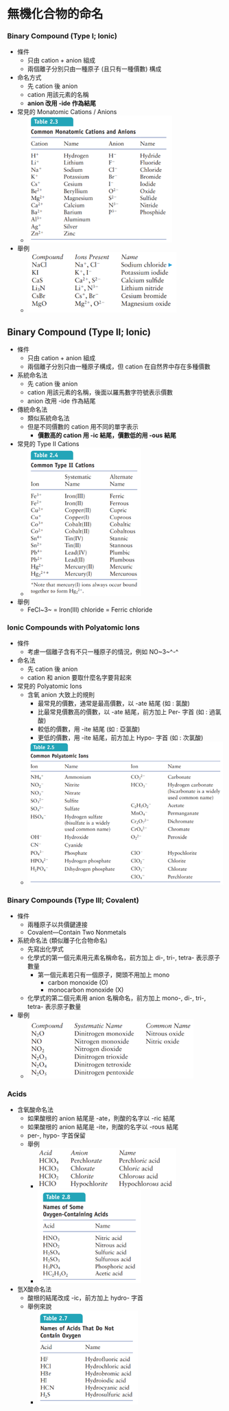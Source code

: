 # 無機化合物的命名

### Binary Compound (Type I; Ionic)

- 條件
  - 只由 cation + anion 組成
  - 兩個離子分別只由一種原子 (且只有一種價數) 構成
- 命名方式
  - 先 cation 後 anion
  - cation 用該元素的名稱
  - **anion 改用 -ide 作為結尾**
- 常見的 Monatomic Cations / Anions
  - <img src="02_%E7%84%A1%E6%A9%9F%E5%8C%96%E5%90%88%E7%89%A9%E7%9A%84%E5%91%BD%E5%90%8D.assets/image-20210914120407900.png" alt="image-20210914120407900" style="zoom:67%;" />
- 舉例
  - <img src="02_%E7%84%A1%E6%A9%9F%E5%8C%96%E5%90%88%E7%89%A9%E7%9A%84%E5%91%BD%E5%90%8D.assets/image-20210914120434444.png" alt="image-20210914120434444" style="zoom:67%;" />



## Binary Compound (Type II; Ionic)

- 條件
  - 只由 cation + anion 組成
  - 兩個離子分別只由一種原子構成，但 cation 在自然界中存在多種價數
- 系統命名法
  - 先 cation 後 anion
  - cation 用該元素的名稱，後面以羅馬數字符號表示價數
  - anion 改用 -ide 作為結尾
- 傳統命名法
  - 類似系統命名法
  - 但是不同價數的 cation 用不同的單字表示
    - **價數高的 cation 用 -ic 結尾，價數低的用 -ous 結尾**
- 常見的 Type II Cations
  - <img src="02_%E7%84%A1%E6%A9%9F%E5%8C%96%E5%90%88%E7%89%A9%E7%9A%84%E5%91%BD%E5%90%8D.assets/image-20210914120755621.png" alt="image-20210914120755621" style="zoom: 67%;" />
- 舉例
  - FeCl~3~ = Iron(III) chloride = Ferric chloride



### Ionic Compounds with Polyatomic Ions

- 條件
  - 考慮一個離子含有不只一種原子的情況，例如 NO~3~^-^
- 命名法
  - 先 cation 後 anion
  - cation 和 anion 要取什麼名字要背起來
- 常見的 Polyatomic Ions
  - 含氧 anion 大致上的規則
    - 最常見的價數，通常是最高價數，以 -ate 結尾 (如 : 氯酸)
    - 比最常見價數高的價數，以 -ate 結尾，前方加上 Per- 字首 (如 : 過氯酸)
    - 較低的價數，用 -ite 結尾 (如 : 亞氯酸)
    - 更低的價數，用 -ite 結尾，前方加上 Hypo- 字首 (如 : 次氯酸) 
  - <img src="02_%E7%84%A1%E6%A9%9F%E5%8C%96%E5%90%88%E7%89%A9%E7%9A%84%E5%91%BD%E5%90%8D.assets/image-20210914121446531.png" alt="image-20210914121446531" style="zoom:67%;" />



### Binary Compounds (Type III; Covalent)

- 條件
  - 兩種原子以共價鍵連接
  - Covalent—Contain Two Nonmetals
- 系統命名法 (類似離子化合物命名)
  - 先寫出化學式
  - 化學式的第一個元素用元素名稱命名，前方加上 di-, tri-, tetra- 表示原子數量
    - 第一個元素若只有一個原子，開頭不用加上 mono
      - carbon monoxide (O)
      - monocarbon monoxide (X)
  - 化學式的第二個元素用 anion 名稱命名，前方加上 mono-, di-, tri-, tetra- 表示原子數量
- 舉例
  - <img src="02_%E7%84%A1%E6%A9%9F%E5%8C%96%E5%90%88%E7%89%A9%E7%9A%84%E5%91%BD%E5%90%8D.assets/image-20210914122612087.png" alt="image-20210914122612087" style="zoom:67%;" />



### Acids

- 含氧酸命名法
  - 如果酸根的 anion 結尾是 -ate，則酸的名字以 -ric 結尾
  - 如果酸根的 anion 結尾是 -ite，則酸的名字以 -rous 結尾
  - per-, hypo- 字首保留
  - 舉例
    - <img src="02_%E7%84%A1%E6%A9%9F%E5%8C%96%E5%90%88%E7%89%A9%E7%9A%84%E5%91%BD%E5%90%8D.assets/image-20210914123004259.png" alt="image-20210914123004259" style="zoom:67%;" />
    - <img src="02_%E7%84%A1%E6%A9%9F%E5%8C%96%E5%90%88%E7%89%A9%E7%9A%84%E5%91%BD%E5%90%8D.assets/image-20210914123138772.png" alt="image-20210914123138772" style="zoom:67%;" />
- 氫X酸命名法
  - 酸根的結尾改成 -ic，前方加上 hydro- 字首
  - 舉例來說
    - <img src="02_%E7%84%A1%E6%A9%9F%E5%8C%96%E5%90%88%E7%89%A9%E7%9A%84%E5%91%BD%E5%90%8D.assets/image-20210914123125138.png" alt="image-20210914123125138" style="zoom:67%;" />